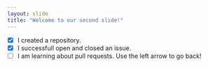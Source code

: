 ```yaml
---
layout: slide
title: "Welcome to our second slide!"
---
```

- [x] I created a repository.
- [x] I successfull open and closed an issue.
- [ ] I am learning about pull requests.
Use the left arrow to go back!
